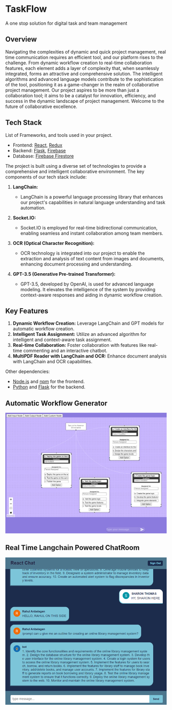 # TaskFlow
A one stop solution for digital task and team management

## Overview

Navigating the complexities of dynamic and quick project management, real time communication requires
an efficient tool, and our platform rises to the challenge. From dynamic workflow creation to real-time
collaboration features, each element adds a layer of complexity that, when seamlessly integrated, forms an
attractive and comprehensive solution. The intelligent algorithms and advanced language models
contribute to the sophistication of the tool, positioning it as a game-changer in the realm of collaborative
project management. Our project aspires to be more than just a collaboration tool; it aims to be a catalyst
for innovation, efficiency, and success in the dynamic landscape of project management. Welcome to the
future of collaborative excellence.

## Tech Stack

List of Frameworks, and tools used in your project.

- Frontend: [React](https://reactjs.org/), [Redux](https://redux.js.org/)
- Backend: [Flask](https://flask.palletsprojects.com/), [Firebase](https://firebase.google.com/)
- Database: [Firebase Firestore](https://firebase.google.com/docs/firestore)

The project is built using a diverse set of technologies to provide a comprehensive and intelligent collaborative environment. The key components of our tech stack include:

1. **LangChain:**
   - LangChain is a powerful language processing library that enhances our project's capabilities in natural language understanding and task automation.

2. **Socket.IO:**
   - Socket.IO is employed for real-time bidirectional communication, enabling seamless and instant collaboration among team members.

3. **OCR (Optical Character Recognition):**
   - OCR technology is integrated into our project to enable the extraction and analysis of text content from images and documents, enhancing document processing and understanding.

4. **GPT-3.5 (Generative Pre-trained Transformer):**
   - GPT-3.5, developed by OpenAI, is used for advanced language modeling. It elevates the intelligence of the system by providing context-aware responses and aiding in dynamic workflow creation.


## Key Features

1. **Dynamic Workflow Creation:** Leverage LangChain and GPT models for automatic workflow creation.
2. **Intelligent Task Assignment:** Utilize an advanced algorithm for intelligent and context-aware task assignment.
3. **Real-time Collaboration:** Foster collaboration with features like real-time commenting and an interactive chatbot.
4. **MultiPDF Reader with LangChain and OCR:** Enhance document analysis with LangChain and OCR capabilities.


Other dependencies:

- [Node.js](https://nodejs.org/) and [npm](https://www.npmjs.com/) for the frontend.
- [Python](https://www.python.org/) and [Flask](https://flask.palletsprojects.com/) for the backend.

## Automatic Workflow Generator
![FloMaker](https://github.com/0902-Sharon/TaskFlow/blob/main/img2.png)


## Real Time Langchain Powered ChatRoom
![ChatRoom](https://github.com/0902-Sharon/TaskFlow/blob/main/img3.png)


